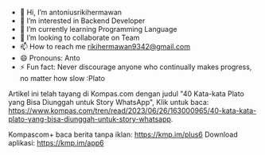 - 👋 Hi, I’m antoniusrikihermawan
- 👀 I’m interested in Backend Developer
- 🌱 I’m currently learning Programming Language
- 💞️ I’m looking to collaborate on Team
- 📫 How to reach me rikihermawan9342@gmail.com
- 😄 Pronouns: Anto
- ⚡ Fun fact: Never discourage anyone who continually makes progress, no matter how slow :Plato

Artikel ini telah tayang di Kompas.com dengan judul "40 Kata-kata Plato yang Bisa Diunggah untuk Story WhatsApp", Klik untuk baca: https://www.kompas.com/tren/read/2023/06/26/163000965/40-kata-kata-plato-yang-bisa-diunggah-untuk-story-whatsapp.


Kompascom+ baca berita tanpa iklan: https://kmp.im/plus6
Download aplikasi: https://kmp.im/app6

<!---
antoniusrikihermawan/antoniusrikihermawan is a ✨ special ✨ repository because its `README.md` (this file) appears on your GitHub profile.
You can click the Preview link to take a look at your changes.
--->
